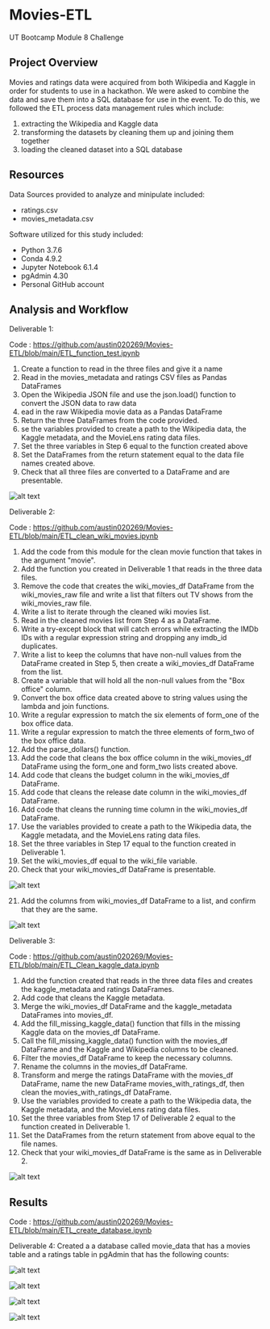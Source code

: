 # Movies-ETL
UT Bootcamp Module 8 Challenge
## Project Overview
Movies and ratings data were acquired from both Wikipedia and Kaggle in order for students to use in a hackathon. We were asked to combine the data and save them into a SQL database for use in the event. To do this, we followed the ETL process data management rules which include: 

1. extracting the Wikipedia and Kaggle data 
2. transforming the datasets by cleaning them up and joining them together
3. loading the cleaned dataset into a SQL database

## Resources
Data Sources provided to analyze and minipulate included:
- ratings.csv
- movies_metadata.csv

Software utilized for this study included: 
- Python 3.7.6 
- Conda 4.9.2 
- Jupyter Notebook 6.1.4
- pgAdmin 4.30
- Personal GitHub account

## Analysis and Workflow

Deliverable 1:

Code : https://github.com/austin020269/Movies-ETL/blob/main/ETL_function_test.ipynb

1. Create a function to read in the three files and give it a name
2. Read in the movies_metadata and ratings CSV files as Pandas DataFrames
3. Open the Wikipedia JSON file and use the json.load() function to convert the JSON data to raw data
4. ead in the raw Wikipedia movie data as a Pandas DataFrame
5. Return the three DataFrames from the code provided.
6. se the variables provided to create a path to the Wikipedia data, the Kaggle metadata, and the MovieLens rating data files.
7. Set the three variables in Step 6 equal to the function created above
8. Set the DataFrames from the return statement equal to the data file names created above.
9. Check that all three files are converted to a DataFrame and are presentable.

![alt text](https://github.com/austin020269/Movies-ETL/blob/main/Deliverable_1_pic.PNG)

Deliverable 2:

Code : https://github.com/austin020269/Movies-ETL/blob/main/ETL_clean_wiki_movies.ipynb

1. Add the code from this module for the clean movie function that takes in the argument "movie".
2. Add the function you created in Deliverable 1 that reads in the three data files.
3. Remove the code that creates the wiki_movies_df DataFrame from the wiki_movies_raw file and write a list that filters out TV shows from the wiki_movies_raw file.
4. Write a list to iterate through the cleaned wiki movies list.
5. Read in the cleaned movies list from Step 4 as a DataFrame.
6. Write a try-except block that will catch errors while extracting the IMDb IDs with a regular expression string and dropping any imdb_id duplicates. 
7. Write a list to keep the columns that have non-null values from the DataFrame created in Step 5, then create a wiki_movies_df DataFrame from the list.
8. Create a variable that will hold all the non-null values from the "Box office" column.
9. Convert the box office data created above to string values using the lambda and join functions.
10. Write a regular expression to match the six elements of form_one of the box office data.
11. Write a regular expression to match the three elements of form_two of the box office data.
12. Add the parse_dollars() function.
13. Add the code that cleans the box office column in the wiki_movies_df DataFrame using the form_one and form_two lists created above.
14. Add code that cleans the budget column in the wiki_movies_df DataFrame.
15. Add code that cleans the release date column in the wiki_movies_df DataFrame.
16. Add code that cleans the running time column in the wiki_movies_df DataFrame.
17. Use the variables provided to create a path to the Wikipedia data, the Kaggle metadata, and the MovieLens rating data files.
18. Set the three variables in Step 17 equal to the function created in Deliverable 1.
19. Set the wiki_movies_df equal to the wiki_file variable.
20. Check that your wiki_movies_df DataFrame is presentable.

![alt text](https://github.com/austin020269/Movies-ETL/blob/main/Deliverable_2_pic.PNG)

21. Add the columns from wiki_movies_df DataFrame to a list, and confirm that they are the same.

![alt text](https://github.com/austin020269/Movies-ETL/blob/main/Deliverable_2_pic_2.PNG)

Deliverable 3:

Code : https://github.com/austin020269/Movies-ETL/blob/main/ETL_Clean_kaggle_data.ipynb

1. Add the function created that reads in the three data files and creates the kaggle_metadata and ratings DataFrames.
2. Add code that cleans the Kaggle metadata.
3. Merge the wiki_movies_df DataFrame and the kaggle_metadata DataFrames into movies_df.
4. Add the fill_missing_kaggle_data() function that fills in the missing Kaggle data on the movies_df DataFrame.
5. Call the fill_missing_kaggle_data() function with the movies_df DataFrame and the Kaggle and Wikipedia columns to be cleaned.
6. Filter the movies_df DataFrame to keep the necessary columns.
7. Rename the columns in the movies_df DataFrame.
8. Transform and merge the ratings DataFrame with the movies_df DataFrame, name the new DataFrame movies_with_ratings_df, then clean the movies_with_ratings_df DataFrame.
9. Use the variables provided to create a path to the Wikipedia data, the Kaggle metadata, and the MovieLens rating data files.
10. Set the three variables from Step 17 of Deliverable 2 equal to the function created in Deliverable 1.
11. Set the DataFrames from the return statement from above equal to the file names.
12. Check that your wiki_movies_df DataFrame is the same as in Deliverable 2.

![alt text](https://github.com/austin020269/Movies-ETL/blob/main/Deliverable_3_pic.PNG)

## Results

Code : https://github.com/austin020269/Movies-ETL/blob/main/ETL_create_database.ipynb

Deliverable 4: Created a a database called movie_data that has a movies table and a ratings table in pgAdmin that has the following counts:

![alt text](https://github.com/austin020269/Movies-ETL/blob/main/movies_query_1.PNG)

![alt text](https://github.com/austin020269/Movies-ETL/blob/main/movies_query_2.PNG)

![alt text](https://github.com/austin020269/Movies-ETL/blob/main/ratings_query_1.PNG)

![alt text](https://github.com/austin020269/Movies-ETL/blob/main/ratings_query_2.PNG)
